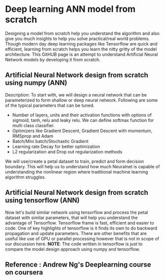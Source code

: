 # Deep learning ANN model from scratch
Designing a model from scratch help you understand the algorithm and also give you much insights to help you solve practical/real world problems. Though modern day deep learning packages like Tensorflow are quick and efficient, learning from scratch helps you learn the nitty gritty of the model architecture. This GitHUB page is an attempt to understand Artificial Neural Network models by developing it from scratch. 

## Artificial Neural Network design from scratch using numpy (ANN)
Description:
To start with, we will design a neural network that can be parameterized to form shallow or deep neural network. Following are some of the typical parameters that can be tuned.
- Number of layers, units and their activation functions with options of sigmoid, tanh, relu and leaky relu. We can define softmax function for multi class classifier.
- Optimizers like Gradient Descent, Gradient Descent with momentum, RMSprop and Adam
- Batch/Mini batch/Stochastic Gradient
- Learning rate Decay for better optimization
- L2 regularization and Drop out regularization methods

We will use/create a petal dataset to train, predict and form decision boundary. This will help us to understand how much Neuralnet is capable of understanding the nonlinear region where traditional machine learning algorithm struggles.

## Artificial Neural Network design from scratch using tensorflow (ANN)
Now let's build similar network using tensorflow and process the petal dataset with similar parameters, that will help you understand the advantage of Tensorflow. Tensorflow frame is fast, efficient and easier to code. One of key highlights of tensorflow is it finds its own to do backward propagation and update parameters. There are other benefits that are useful like use of GPU or parallel processing however that is not in scope of our discussion here.
**NOTE**: The code written in tensorflow is just to compare the model design approach using numpy and tensorflow.

## Reference : Andrew Ng's Deeplearning course on coursera
